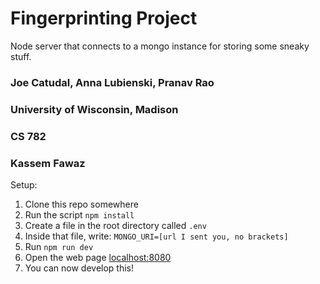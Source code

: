# Fingerprinting Project
Node server that connects to a mongo instance for storing some sneaky stuff.

### Joe Catudal, Anna Lubienski, Pranav Rao
### University of Wisconsin, Madison
### CS 782
### Kassem Fawaz

Setup:
1. Clone this repo somewhere
2. Run the script `npm install`
3. Create a file in the root directory called `.env`
4. Inside that file, write: `MONGO_URI=[url I sent you, no brackets]`
5. Run `npm run dev`
6. Open the web page [localhost:8080](http://localhost:8080)
7. You can now develop this!